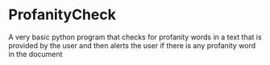 # ProfanityCheck
A very basic python program that checks for profanity words in a text that is provided by the user and then alerts the user if there is any profanity word in the document
